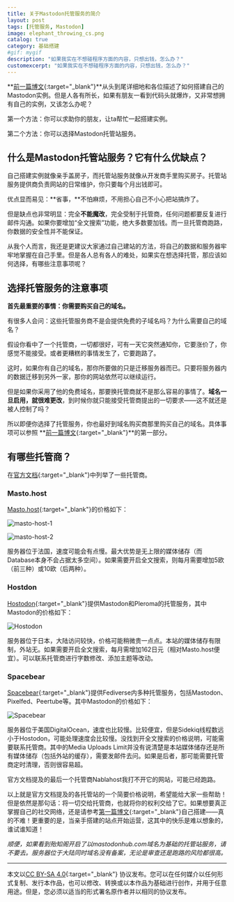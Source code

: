 ```yaml
---
title: 关于Mastodon托管服务的简介
layout: post
tags: [托管服务, Mastodon]
image: elephant_throwing_cs.png
catalog: true 
category: 基础搭建
#gif: mygif
description: "如果我实在不想碰程序方面的内容，只想出钱，怎么办？"
customexcerpt: "如果我实在不想碰程序方面的内容，只想出钱，怎么办？"
---
```


**[前一篇博文](https://pullopen.github.io/2020/07/19/How-to-build-a-mastodon-instance.html){:target="_blank"}**从头到尾详细地和各位描述了如何搭建自己的Mastodon实例。但是人各有所长，如果有朋友一看到代码头就爆炸，又非常想拥有自己的实例，又该怎么办呢？

第一个方法：你可以求助你的朋友，让ta帮忙一起搭建实例。

第二个方法：你可以选择Mastodon托管站服务。

## 什么是Mastodon托管站服务？它有什么优缺点？

自己搭建实例就像亲手盖房子，而托管站服务就像从开发商手里购买房子。托管站服务提供商负责网站的日常维护，你只要每个月出钱即可。

优点显而易见：**省事，**不怕麻烦，不用担心自己不小心把站搞炸了。

但是缺点也非常明显：完全**不能魔改**，完全受制于托管商，任何问题都要反复进行邮件沟通。如果你要增加“全文搜索”功能，绝大多数要加钱。而一旦托管商跑路，你数据的安全性并不能保证。

从我个人而言，我还是更建议大家通过自己建站的方法，将自己的数据和服务器牢牢地掌握在自己手里。但是各人总有各人的难处，如果实在想选择托管，那应该如何选择，有哪些注意事项呢？

## 选择托管服务的注意事项

**首先最重要的事情：你需要购买自己的域名。**

有很多人会问：这些托管服务商不是会提供免费的子域名吗？为什么需要自己的域名？

假设你看中了一个托管商，一切都很好，可有一天它突然通知你，它要涨价了，你感觉不能接受。或者更糟糕的事情发生了，它要跑路了。

这时，如果你有自己的域名，那你所要做的只是迁移服务器而已。只要将服务器内的数据迁移到另外一家，那你的网站依然可以继续运行。

但是如果你采用了他的免费域名，那要换托管商就不是那么容易的事情了。**域名一旦启用，就很难更改**，到时候你就只能接受托管商提出的一切要求——这不就还是被人控制了吗？

所以即便你选择了托管服务，你也最好到域名购买商那里购买自己的域名。具体事项可以参照 **[前一篇博文](https://pullopen.github.io/2020/07/19/How-to-build-a-mastodon-instance.html){:target="_blank"}**的第一部分。

## 有哪些托管商？

在[官方文档](https://docs.joinmastodon.org/zh-cn/user/run-your-own/){:target="_blank"}中列举了一些托管商。

### Masto.host

[Masto.host](https://masto.host/){:target="_blank"}的价格如下：

![masto-host-1](https://s1.ax1x.com/2020/07/19/UfpaDA.png)

![masto-host-2](https://s1.ax1x.com/2020/07/19/UfpUud.png)

服务器位于法国，速度可能会有点慢。最大优势是无上限的媒体储存（而Database本身不会占据太多空间）。如果需要开启全文搜索，则每月需要增加5欧（前三种）或10欧（后两种）。

### Hostdon

[Hostodon](https://hostdon.jp/){:target="_blank"}提供Mastodon和Pleroma的托管服务，其中Mastodon的价格如下：

![Hostodon](https://s1.ax1x.com/2020/07/19/Uf90sJ.png)

服务器位于日本，大陆访问较快，价格可能稍微贵一点点。本站的媒体储存有限制，外站无。如果需要开启全文搜索，每月需增加162日元（相对Masto.host便宜）。可以联系托管商进行字数修改、添加主题等改动。

### Spacebear

[Spacebear](https://app.spacebear.ee/mastodon){:target="_blank"}提供Fediverse内多种托管服务，包括Mastodon、Pixelfed、Peertube等。其中Mastodon的价格如下：

![Spacebear](https://s1.ax1x.com/2020/07/19/UfC4pT.png)

服务器位于美国DigitalOcean，速度也比较慢。比较便宜，但是Sidekiq线程数远小于Hostodon，可能处理速度会比较慢。没找到开全文搜索的价格说明，可能需要联系托管商。其中的Media Uploads Limit并没有说清楚是本站媒体储存还是所有媒体储存（包括外站的缓存），需要发邮件去问。如果是后者，那可能需要托管商定时清理，否则很容易超。



官方文档提及的最后一个托管商Nablahost我打不开它的网站，可能已经跑路。

以上就是官方文档提及的各托管站的一个简要价格说明，希望能给大家一些帮助！但是依然是那句话：将一切交给托管商，也就将你的权利交给了它。如果想要真正掌握自己的社交网络，还是请参考[第一篇博文](https://pullopen.github.io/2020/07/19/How-to-build-a-mastodon-instance.html){:target="_blank"}自己搭建——真的不难！更重要的是，当亲手搭建的站点开始运营，这其中的快乐是难以想象的，谁试谁知道！

*顺便，如果看到殆知阁开启了以mastodonhub.com域名为基础的托管站服务，请不要去。服务器位于大陆同时域名没有备案，无论是审查还是跑路的风险都很高。*

---
本文以[CC BY-SA 4.0](https://creativecommons.org/licenses/by-sa/4.0/deed.zh){:target="_blank"} 协议发布。您可以在任何媒介以任何形式复制、发行本作品，也可以修改、转换或以本作品为基础进行创作，并用于任意用途。但是，您必须以适当的形式署名原作者并以相同的协议发布。







